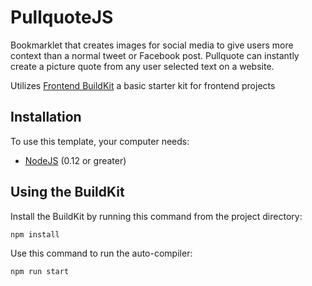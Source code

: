 # PullquoteJS
Bookmarklet that creates images for social media to give users more context than a normal tweet or Facebook post. Pullquote can instantly create a picture quote from any user selected text on a website.

Utilizes [Frontend BuildKit](https://github.com/NUKnightLab/frontend-buildkit) a basic starter kit for frontend projects

## Installation

To use this template, your computer needs:

- [NodeJS](https://nodejs.org/en/) (0.12 or greater)

## Using the BuildKit
Install the BuildKit by running this command from the project directory:
```bash
npm install
```

Use this command to run the auto-compiler:
```bash
npm run start
```
